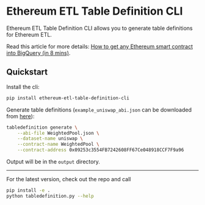 # Ethereum ETL Table Definition CLI

Ethereum ETL Table Definition CLI allows you to generate table definitions for Ethereum ETL. 

Read this article for more details: [How to get any Ethereum smart contract into BigQuery (in 8 mins)](https://towardsdatascience.com/how-to-get-any-ethereum-smart-contract-into-bigquery-in-8-mins-bab5db1fdeee).

## Quickstart

Install the cli:

```bash
pip install ethereum-etl-table-definition-cli
```

Generate table definitions (`example_uniswap_abi.json` can be downloaded from [here](https://github.com/blockchain-etl/ethereum-etl-table-definition-cli/blob/main/example_uniswap_abi.json)):

```bash
tabledefinition generate \
    --abi-file WeightedPool.json \
    --dataset-name uniswap \
    --contract-name WeightedPool \
    --contract-address 0x09253c3554FB7242608FF67Ce048918CCF7F9a96
```

Output will be in the `output` directory.

---

For the latest version, check out the repo and call 

```bash
pip install -e .
python tabledefinition.py --help 
```